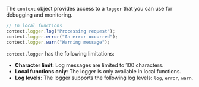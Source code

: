 The `context` object provides access to a `logger` that you can use for debugging and monitoring.

```javascript
// In local functions
context.logger.log("Processing request");
context.logger.error("An error occurred");
context.logger.warn("Warning message");
```

`context.logger` has the following limitations:

- **Character limit**: Log messages are limited to 100 characters.
- **Local functions only**: The logger is only available in local functions.
- **Log levels**: The logger supports the following log levels: `log`, `error`, `warn`.
